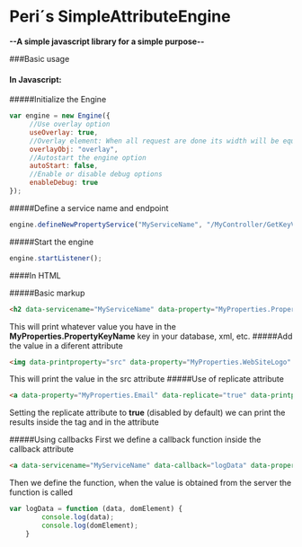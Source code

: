 # Peri´s SimpleAttributeEngine
**--A simple javascript library for a simple purpose--**




###Basic usage
#### In Javascript:
#####Initialize the Engine
```javascript
var engine = new Engine({
     //Use overlay option
     useOverlay: true,
     //Overlay element: When all request are done its width will be equal to 0%
     overlayObj: "overlay",
     //Autostart the engine option
     autoStart: false,
     //Enable or disable debug options
     enableDebug: true
});
```

#####Define a service name and endpoint
```javascript
engine.defineNewPropertyService("MyServiceName", "/MyController/GetKeyValuePropsByKey");
```
#####Start the engine
```javascript
engine.startListener();
```

####In HTML

#####Basic markup
``` html
<h2 data-servicename="MyServiceName" data-property="MyProperties.PropertyKeyName"></h2>
```
This will print whatever value you have in the **MyProperties.PropertyKeyName** key in your database, xml, etc.
#####Add the value in a diferent attribute
``` html
<img data-printproperty="src" data-property="MyProperties.WebSiteLogo" data-servicename="MyServiceName"  />
```
This will print the value in the src attribute
#####Use of replicate attribute
``` html
<a data-property="MyProperties.Email" data-replicate="true" data-printproperty="href" data-servicename="MyServiceName"></a>
```
Setting the replicate attribute to **true** (disabled by default) we can print the results inside the tag and in the attribute

#####Using callbacks
First we define a callback function inside the callback attribute
``` html
<a data-servicename="MyServiceName" data-callback="logData" data-property="MyProperties.SomeImportantValue"></a>
```
Then we define the function, when the value is obtained from the server the function is called
``` javascript
var logData = function (data, domElement) {
        console.log(data);
        console.log(domElement);
    }
```
